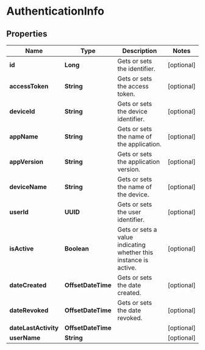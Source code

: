 

# AuthenticationInfo


## Properties

| Name | Type | Description | Notes |
|------------ | ------------- | ------------- | -------------|
|**id** | **Long** | Gets or sets the identifier. |  [optional] |
|**accessToken** | **String** | Gets or sets the access token. |  [optional] |
|**deviceId** | **String** | Gets or sets the device identifier. |  [optional] |
|**appName** | **String** | Gets or sets the name of the application. |  [optional] |
|**appVersion** | **String** | Gets or sets the application version. |  [optional] |
|**deviceName** | **String** | Gets or sets the name of the device. |  [optional] |
|**userId** | **UUID** | Gets or sets the user identifier. |  [optional] |
|**isActive** | **Boolean** | Gets or sets a value indicating whether this instance is active. |  [optional] |
|**dateCreated** | **OffsetDateTime** | Gets or sets the date created. |  [optional] |
|**dateRevoked** | **OffsetDateTime** | Gets or sets the date revoked. |  [optional] |
|**dateLastActivity** | **OffsetDateTime** |  |  [optional] |
|**userName** | **String** |  |  [optional] |



